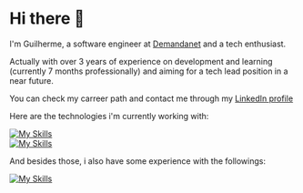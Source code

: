 # Hi there 👋
I'm Guilherme, a software engineer at <a href="https://www.demandanet.com/">Demandanet</a> and a tech enthusiast.

Actually with over 3 years of experience on development and learning (currently 7 months professionally) and aiming for a tech lead position in a near future.

You can check my carreer path and contact me through my <a href="https://www.linkedin.com/in/guilherme-saud/">LinkedIn profile</a>

Here are the technologies i'm currently working with:

[![My Skills](https://skillicons.dev/icons?i=php,js,html,css,bootstrap)](https://skillicons.dev) <br>
[![My Skills](https://skillicons.dev/icons?i=mysql,aws,docker)](https://skillicons.dev)

And besides those, i also have some experience with the followings:

[![My Skills](https://skillicons.dev/icons?i=go,java,py,django,flask)](https://skillicons.dev)
